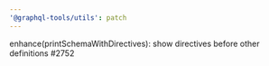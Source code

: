 ```yaml
---
'@graphql-tools/utils': patch
---
```


enhance(printSchemaWithDirectives): show directives before other definitions #2752
